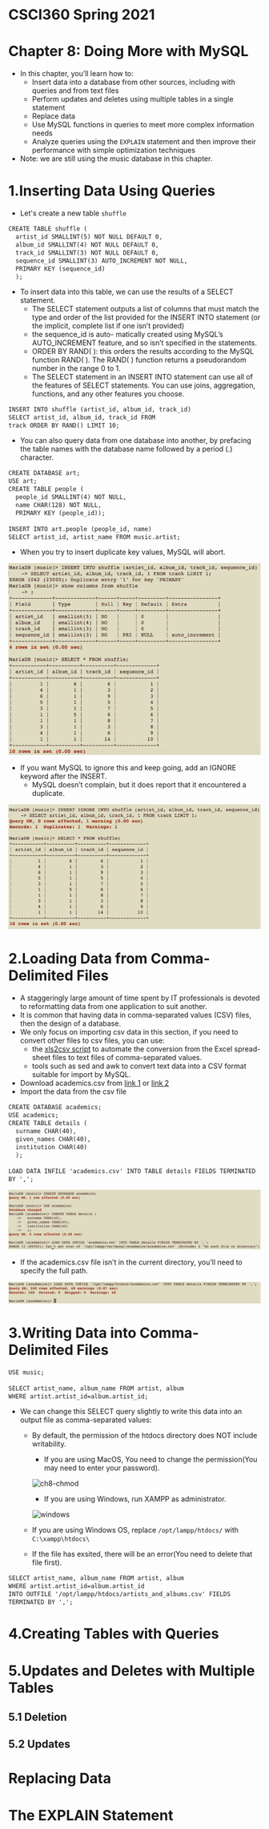 # CSCI360 Spring 2021
# Chapter 8: Doing More with MySQL
+ In this chapter, you’ll learn how to:
  - Insert data into a database from other sources, including with queries and from text files
  - Perform updates and deletes using multiple tables in a single statement
  - Replace data
  - Use MySQL functions in queries to meet more complex information needs
  - Analyze queries using the `EXPLAIN` statement and then improve their performance with simple optimization techniques
+ Note: we are still using the music database in this chapter.
# 1.Inserting Data Using Queries
+ Let's create a new table `shuffle`
~~~~
CREATE TABLE shuffle (
  artist_id SMALLINT(5) NOT NULL DEFAULT 0,
  album_id SMALLINT(4) NOT NULL DEFAULT 0,
  track_id SMALLINT(3) NOT NULL DEFAULT 0,
  sequence_id SMALLINT(3) AUTO_INCREMENT NOT NULL,
  PRIMARY KEY (sequence_id)
  );
~~~~
+ To insert data into this table, we can use the results of a SELECT statement.
  - The SELECT statement outputs a list of columns that must match the type and order of the list provided for the INSERT INTO statement (or the implicit, complete list if one isn’t provided)
  - the sequence_id is auto- matically created using MySQL’s AUTO_INCREMENT feature, and so isn’t specified in the statements.
  - ORDER BY RAND( ): this orders the results according to the MySQL function RAND( ). The RAND( ) function returns a pseudorandom number in the range 0 to 1.
  - The SELECT statement in an INSERT INTO statement can use all of the features of SELECT statements. You can use joins, aggregation, functions, and any other features you choose. 
~~~~
INSERT INTO shuffle (artist_id, album_id, track_id)
SELECT artist_id, album_id, track_id FROM
track ORDER BY RAND() LIMIT 10;
~~~~
+ You can also query data from one database into another, by prefacing the table names with the database name followed by a period (.) character.
~~~~
CREATE DATABASE art;
USE art;
CREATE TABLE people (
  people_id SMALLINT(4) NOT NULL,
  name CHAR(128) NOT NULL,
  PRIMARY KEY (people_id));

INSERT INTO art.people (people_id, name)
SELECT artist_id, artist_name FROM music.artist;
~~~~
+ When you try to insert duplicate key values, MySQL will abort.

![duplicates1](../Resources/ch8-duplicates1.png)

+ If you want MySQL to ignore this and keep going, add an IGNORE keyword after the INSERT.
  - MySQL doesn’t complain, but it does report that it encountered a duplicate. 

![duplicates2](../Resources/ch8-duplicates2.png)


# 2.Loading Data from Comma-Delimited Files
+ A staggeringly large amount of time spent by IT professionals is devoted to reformatting data from one application to suit another.
+ It is common that having data in comma-separated values (CSV) files, then the design of a database.
+ We only focus on importing csv data in this section, if you need to convert other files to csv files, you can use:
  - the [xls2csv script](http://search.cpan.org/~ken/xls2csv) to automate the conversion from the Excel spread- sheet files to text files of comma-separated values.
  - tools such as sed and awk to convert text data into a CSV format suitable for import by MySQL. 
+ Download academics.csv from [link 1](http://tahaghoghi.com/LearningMySQL/downloads.php) or [link 2](https://github.com/ZhangNingSAU/Spring-2021-CSCI-360-Database-Mgmt-Systems/blob/main/Resources/academics.csv)
+ Import the data from the csv file
~~~~
CREATE DATABASE academics;
USE academics;
CREATE TABLE details (
  surname CHAR(40), 
  given_names CHAR(40),
  institution CHAR(40)
  );

LOAD DATA INFILE 'academics.csv' INTO TABLE details FIELDS TERMINATED BY ',';
~~~~

![ch8-load](../Resources/ch8-load.png)

+ If the academics.csv file isn’t in the current directory, you’ll need to specify the full path.

![ch8-load2](../Resources/ch8-load2.png)



# 3.Writing Data into Comma-Delimited Files
~~~
USE music;

SELECT artist_name, album_name FROM artist, album 
WHERE artist.artist_id=album.artist_id;
~~~
+ We can change this SELECT query slightly to write this data into an output file as comma-separated values:
  - By default, the permission of the htdocs directory does NOT include writability. 
    + If you are using MacOS, You need to change the permission(You may need to enter your password).
  
    ![ch8-chmod](../Resources/ch8-chomod.png)
    
    + If you are using Windows, run XAMPP as administrator.
    
    
    ![windows](https://make.wordpress.org/core/files/2013/03/xampp-run-as-admin.png)
    
  - If you are using Windows OS, replace `/opt/lampp/htdocs/` with `C:\xampp\htdocs\`
  - If the file has exsited, there will be an error(You need to delete that file first).
~~~~
SELECT artist_name, album_name FROM artist, album 
WHERE artist.artist_id=album.artist_id
INTO OUTFILE '/opt/lampp/htdocs/artists_and_albums.csv' FIELDS TERMINATED BY ',';
~~~~
# 4.Creating Tables with Queries
# 5.Updates and Deletes with Multiple Tables
## 5.1 Deletion
## 5.2 Updates
# Replacing Data
# The EXPLAIN Statement
